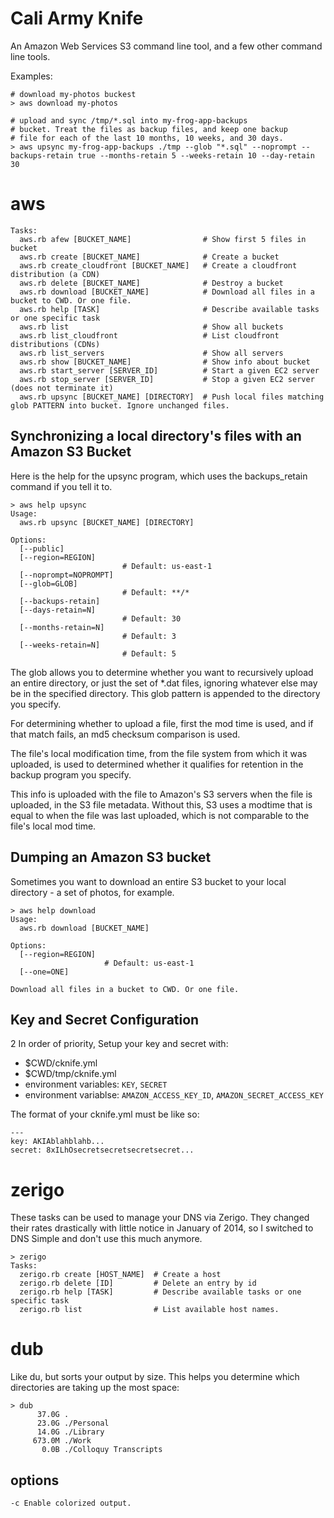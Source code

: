 Cali Army Knife
==============

An Amazon Web Services S3 command line tool, and a few other command
line tools.

Examples:

    # download my-photos buckest
    > aws download my-photos 
    
    # upload and sync /tmp/*.sql into my-frog-app-backups
    # bucket. Treat the files as backup files, and keep one backup
    # file for each of the last 10 months, 10 weeks, and 30 days.    
    > aws upsync my-frog-app-backups ./tmp --glob "*.sql" --noprompt --backups-retain true --months-retain 5 --weeks-retain 10 --day-retain 30

# aws

    Tasks:
      aws.rb afew [BUCKET_NAME]                # Show first 5 files in bucket
      aws.rb create [BUCKET_NAME]              # Create a bucket
      aws.rb create_cloudfront [BUCKET_NAME]   # Create a cloudfront distribution (a CDN)
      aws.rb delete [BUCKET_NAME]              # Destroy a bucket
      aws.rb download [BUCKET_NAME]            # Download all files in a bucket to CWD. Or one file.
      aws.rb help [TASK]                       # Describe available tasks or one specific task
      aws.rb list                              # Show all buckets
      aws.rb list_cloudfront                   # List cloudfront distributions (CDNs)
      aws.rb list_servers                      # Show all servers
      aws.rb show [BUCKET_NAME]                # Show info about bucket
      aws.rb start_server [SERVER_ID]          # Start a given EC2 server
      aws.rb stop_server [SERVER_ID]           # Stop a given EC2 server (does not terminate it)
      aws.rb upsync [BUCKET_NAME] [DIRECTORY]  # Push local files matching glob PATTERN into bucket. Ignore unchanged files.      

## Synchronizing a local directory's files with an Amazon S3 Bucket

Here is the help for the upsync program, which uses the backups_retain command if you tell it to.

    > aws help upsync 
    Usage:
      aws.rb upsync [BUCKET_NAME] [DIRECTORY]

    Options:
      [--public]             
      [--region=REGION]      
                             # Default: us-east-1
      [--noprompt=NOPROMPT]  
      [--glob=GLOB]          
                             # Default: **/*
      [--backups-retain]     
      [--days-retain=N]      
                             # Default: 30
      [--months-retain=N]    
                             # Default: 3
      [--weeks-retain=N]     
                             # Default: 5

The glob allows you to determine whether you want to recursively
upload an entire directory, or just the set of *.dat files,
ignoring whatever else may be in the specified directory. This glob
pattern is appended to the directory you specify.

For determining whether to upload a file, first the mod time is used,
and if that match fails, an md5 checksum comparison is used.

The file's local modification time, from the file system from which it
was uploaded, is used to determined whether it qualifies for retention
in the backup program you specify.

This info is uploaded with the file to Amazon's S3 servers when the
file is uploaded, in the S3 file metadata. Without this, S3 uses a
modtime that is equal to when the file was last uploaded, which is not
comparable to the file's local mod time.

## Dumping an Amazon S3 bucket

Sometimes you want to download an entire S3 bucket to your local
directory - a set of photos, for example.

    > aws help download 
    Usage:
      aws.rb download [BUCKET_NAME]

    Options:
      [--region=REGION]  
                         # Default: us-east-1
      [--one=ONE]        

    Download all files in a bucket to CWD. Or one file.


## Key and Secret Configuration
2
In order of priority, Setup your key and secret with:

  - $CWD/cknife.yml
  - $CWD/tmp/cknife.yml
  - environment variables: `KEY`, `SECRET`
  - environment variablse: `AMAZON_ACCESS_KEY_ID`, `AMAZON_SECRET_ACCESS_KEY` 

The format of your cknife.yml must be like so:

    ---
    key: AKIAblahblahb...
    secret: 8xILhOsecretsecretsecretsecret...


# zerigo 

These tasks can be used to manage your DNS via Zerigo.  They changed
their rates drastically with little notice in January of 2014, so I
switched to DNS Simple and don't use this much anymore.

    > zerigo 
    Tasks:
      zerigo.rb create [HOST_NAME]  # Create a host
      zerigo.rb delete [ID]         # Delete an entry by id
      zerigo.rb help [TASK]         # Describe available tasks or one specific task
      zerigo.rb list                # List available host names.

# dub

Like du, but sorts your output by size.  This helps you determine
which directories are taking up the most space:

    > dub
          37.0G .
          23.0G ./Personal
          14.0G ./Library
         673.0M ./Work
           0.0B ./Colloquy Transcripts

## options      

    -c Enable colorized output. 
